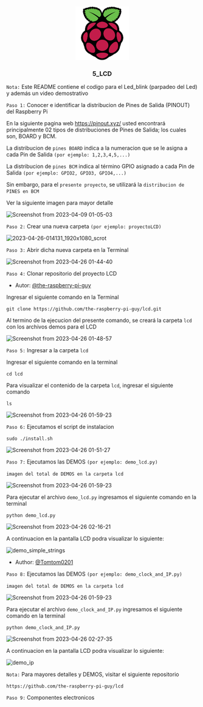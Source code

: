 <a name="readme-top"></a>

<div align="center">

  <img src="../rp4logo.png" alt="logo" width="140"  height="auto" />
  <br/>

  <h3><b>5_LCD</b></h3>

</div>

`Nota:` Este README contiene el codigo para el Led_blink (parpadeo del Led) y además un video demostrativo

`Paso 1:` Conocer e identificar la distribucion de Pines de Salida (PINOUT) del Raspberry Pi

En la siguiente pagina web https://pinout.xyz/ usted encontrará principalmente 02 tipos de distribuciones de Pines de Salida; los cuales son, BOARD y BCM.

La distribucion de `pines BOARD` indica a la numeracion que se le asigna a cada Pin de Salida `(por ejemplo: 1,2,3,4,5,...)`

La distribucion de `pines BCM` indica al término GPIO asignado a cada Pin de Salida `(por ejemplo: GPIO2, GPIO3, GPIO4,...)`

Sin embargo, para el `presente proyecto`, se utilizará la `distribucion de PINES en BCM`

Ver la siguiente imagen para mayor detalle

![Screenshot from 2023-04-09 01-05-03](https://user-images.githubusercontent.com/81504385/230757358-6c6da901-e4ce-418e-a6e0-ecdab4b0dfb9.png)

`Paso 2:` Crear una nueva carpeta `(por ejemplo: proyectoLCD)`

![2023-04-26-014131_1920x1080_scrot](https://user-images.githubusercontent.com/81504385/234491151-0252fea5-9221-4f23-896c-d9ae5c13d68a.png)

`Paso 3:` Abrir dicha nueva carpeta en la Terminal

![Screenshot from 2023-04-26 01-44-40](https://user-images.githubusercontent.com/81504385/234491594-d834d90e-2099-4821-82eb-611818b1f0b7.png)

`Paso 4:` Clonar repositorio del proyecto LCD

- Autor: [@the-raspberry-pi-guy](https://github.com/the-raspberry-pi-guy)

Ingresar el siguiente comando en la Terminal

```
git clone https://github.com/the-raspberry-pi-guy/lcd.git
```

Al termino de la ejecucion del presente comando, se creará la carpeta `lcd` con los archivos demos para el LCD

![Screenshot from 2023-04-26 01-48-57](https://user-images.githubusercontent.com/81504385/234492528-fb0188aa-1a1c-4247-bbbf-46c8f4708aa0.png)

`Paso 5:` Ingresar a la carpeta `lcd`

Ingresar el siguiente comando en la terminal

```
cd lcd
```

Para visualizar el contenido de la carpeta `lcd`, ingresar el siguiente comando

```
ls
```

![Screenshot from 2023-04-26 01-59-23](https://user-images.githubusercontent.com/81504385/234495090-1a39be0b-0883-481c-9959-88f8d5e925ac.png)

`Paso 6:` Ejecutamos el script de instalacion

```
sudo ./install.sh
```

![Screenshot from 2023-04-26 01-51-27](https://user-images.githubusercontent.com/81504385/234493393-e178873d-d100-49c2-8808-2ec535ad751d.png)

`Paso 7:` Ejecutamos las DEMOS `(por ejemplo: demo_lcd.py)`

`imagen del total de DEMOS en la carpeta lcd`

![Screenshot from 2023-04-26 01-59-23](https://user-images.githubusercontent.com/81504385/234495090-1a39be0b-0883-481c-9959-88f8d5e925ac.png)

Para ejecutar el archivo `demo_lcd.py` ingresamos el siguiente comando en la terminal

```
python demo_lcd.py
```

![Screenshot from 2023-04-26 02-16-21](https://user-images.githubusercontent.com/81504385/234499011-03a7b158-ca7d-4090-96a2-e3821f261609.png)

A continuacion en la pantalla LCD podra visualizar lo siguiente:

![demo_simple_strings](https://user-images.githubusercontent.com/81504385/234498573-2cdc044f-7dd2-4cd1-bad7-7cf1b0613b2e.jpg)

- Author: [@Tomtom0201](https://github.com/Tomtom0201)

`Paso 8:` Ejecutamos las DEMOS `(por ejemplo: demo_clock_and_IP.py)`

`imagen del total de DEMOS en la carpeta lcd`

![Screenshot from 2023-04-26 01-59-23](https://user-images.githubusercontent.com/81504385/234495090-1a39be0b-0883-481c-9959-88f8d5e925ac.png)

Para ejecutar el archivo `demo_clock_and_IP.py` ingresamos el siguiente comando en la terminal

```
python demo_clock_and_IP.py
```

![Screenshot from 2023-04-26 02-27-35](https://user-images.githubusercontent.com/81504385/234501572-0061ed3d-3174-4535-972a-030dcabf815d.png)

A continuacion en la pantalla LCD podra visualizar lo siguiente:

![demo_ip](https://user-images.githubusercontent.com/81504385/234501713-edd2a740-42e2-4e9c-91ea-4a8b8c181538.jpg)

`Nota:` Para mayores detalles y DEMOS, visitar el siguiente repositorio

```
https://github.com/the-raspberry-pi-guy/lcd
```

`Paso 9:` Componentes electronicos
